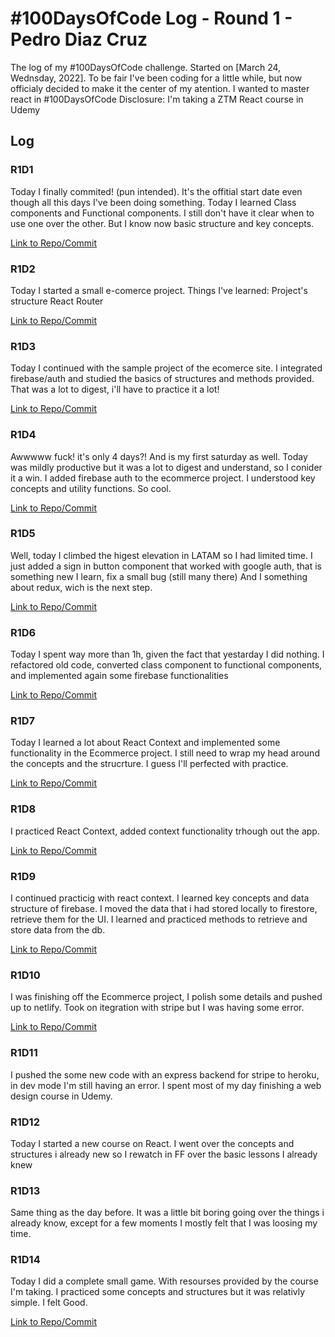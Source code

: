 # #100DaysOfCode Log - Round 1 - Pedro Diaz Cruz

The log of my #100DaysOfCode challenge. Started on [March 24, Wednsday, 2022].
To be fair I've been coding for a little while, but now officialy decided to make it the center of my atention. I wanted to master react in #100DaysOfCode
Disclosure: I'm taking a ZTM React course in Udemy

## Log
 
### R1D1 
Today I finally commited! (pun intended). It's the offitial start date even though all this days I've been doing something. 
Today I learned Class components and Functional components. I still don't have it clear when to use one over the other. But I know now basic structure and key concepts. 

[Link to Repo/Commit](https://github.com/PeterDevLATAM/ZTM_React-Basis)

### R1D2
Today I started a small e-comerce project. Things I've learned: 
Project's structure 
React Router

[Link to Repo/Commit](https://github.com/PeterDevLATAM/crwn-clothing)

### R1D3
Today I continued with the sample project of the ecomerce site. I integrated firebase/auth and studied the basics of structures and methods provided. That was a lot to digest, i'll have to practice it a lot!

[Link to Repo/Commit](https://github.com/PeterDevLATAM/crwn-clothing)

### R1D4
Awwwww fuck! it's only 4 days?! And is my first saturday as well. Today was mildly productive but it was a lot to digest and understand, so I conider it a win. 
I added firebase auth to the ecommerce project. I understood key concepts and utility functions. So cool.

[Link to Repo/Commit](https://github.com/PeterDevLATAM/crwn-clothing/tree/41476cee4be99616efe6be285caeca79b47d3f92)

### R1D5
Well, today I climbed the higest elevation in LATAM so I had limited time. I just added a sign in button component that worked with google auth, that is something new I learn, fix a small bug (still many there) And I something about redux, wich is the next step. 

[Link to Repo/Commit](https://github.com/PeterDevLATAM/crwn-clothing/tree/5e1af6270ba91ba13867e598d6b5f4493afeac2c)

### R1D6
Today I spent way more than 1h, given the fact that yestarday I did nothing. I refactored old code, converted class component to functional components, and implemented again some firebase functionalities

[Link to Repo/Commit](https://github.com/PeterDevLATAM/crown-clothing-v2/tree/5f17c3cca57e07aa12d34a66f74ee0c807556da2)

### R1D7
Today I learned a lot about React Context and implemented some functionality in the Ecommerce project. I still need to wrap my head around the concepts and the strucrture. I guess I'll perfected with practice. 

[Link to Repo/Commit](https://github.com/PeterDevLATAM/crown-clothing-v2/tree/08d9cc73259af33c2c303149c134ace0d663622f)

### R1D8
I practiced React Context, added context functionality trhough out the app.

[Link to Repo/Commit](https://github.com/PeterDevLATAM/crown-clothing-v2/tree/229ee8824f059b814203d06f34ce3af1326f66ed)

### R1D9
I continued practicig with react context. I learned key concepts and data structure of firebase. I moved the data that i had stored locally to firestore, retrieve them for the UI. I learned and practiced methods to retrieve and store data from the db. 

[Link to Repo/Commit](https://github.com/PeterDevLATAM/crown-clothing-v2/tree/a98276c31d27b0077734eba5f50a38b2983ca0b6)
### R1D10
I was finishing off the Ecommerce project, I polish some details and pushed up to netlify. Took on itegration with stripe but I was having some error. 

[Link to Repo/Commit](https://github.com/PeterDevLATAM/crown-clothing-v2/tree/cbf5dd5368d615c5d3342e8f5e51db5846d40afd)

### R1D11
I pushed the some new code with an express backend for stripe to heroku, in dev mode I'm still having an error. I spent most of my day finishing a web design course in Udemy. 



### R1D12
Today I started a new course on React. I went over the concepts and structures i already new so I rewatch in FF over the basic lessons I already knew



### R1D13
Same thing as the day before. It was a little bit boring going over the things i already know, except for a few moments I mostly felt that I was loosing my time. 



### R1D14
Today I did a complete small game. With resourses provided by the course I'm taking. I practiced some concepts and structures but it was relativly simple. I felt Good.

[Link to Repo/Commit](https://github.com/PeterDevLATAM/memory-cards/tree/532cfbcee75613a0270c50aabbd4996dac6d2bfa)



